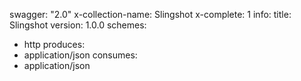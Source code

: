 swagger: "2.0"
x-collection-name: Slingshot
x-complete: 1
info:
  title: Slingshot
  version: 1.0.0
schemes:
- http
produces:
- application/json
consumes:
- application/json